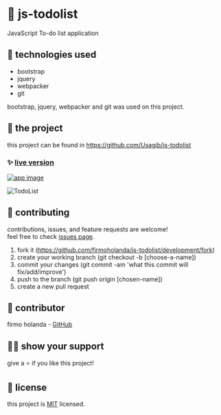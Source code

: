 # 📃 js-todolist

JavaScript To-do list application



## 📡 technologies used

- bootstrap
- jquery
- webpacker
- git

bootstrap, jquery, webpacker and git was used on this project.



## 🚀 the project

this project can be found in https://github.com/Usagib/js-todolist


### ✨ [live version](https://raw.githack.com/firmoholanda/js-todolist/release/dist/index.html#)

<a href="https://firmoholanda.github.io/" target="_blank">
    <img alt="app image" src=""/>
</a>

![TodoList](img/screenshot.png)

## 🤝 contributing

contributions, issues, and feature requests are welcome!<br/>feel free to check [issues page](hhttps://github.com/firmoholanda/js-todolist/development/issues).

1. fork it (https://github.com/firmoholanda/js-todolist/development/fork)
2. create your working branch (git checkout -b [choose-a-name])
3. commit your changes (git commit -am 'what this commit will fix/add/improve')
4. push to the branch (git push origin [chosen-name])
5. create a new pull request



## 🤖 contributor


firmo holanda - [GitHub](https://github.com/firmoholanda)



## 🙋‍♂ show your support

give a ⭐️ if you like this project!



## 📝 license

this project is [MIT](https://github.com/firmoholanda/js-todolist/development/license.txt) licensed.
